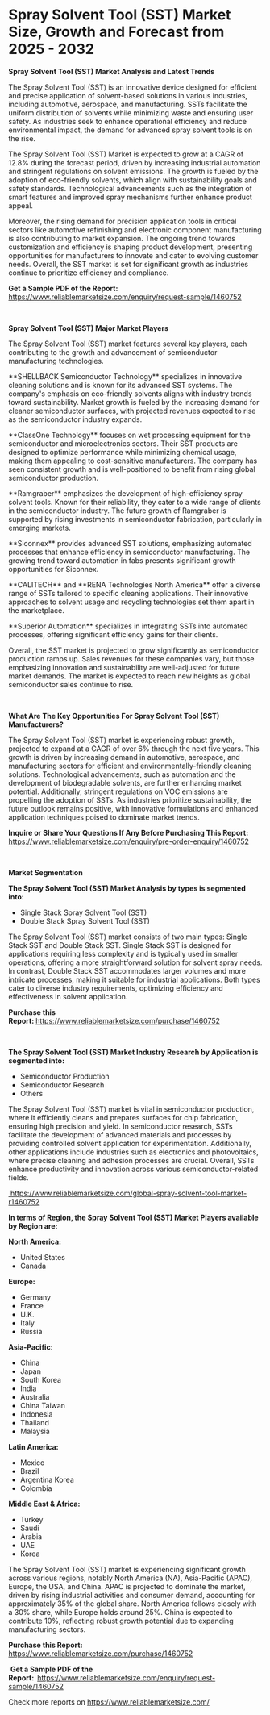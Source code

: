 <p><h1>Spray Solvent Tool (SST) Market Size, Growth and Forecast from 2025 - 2032</h1></p><p><strong>Spray Solvent Tool (SST) Market Analysis and Latest Trends</strong></p>
<p><p>The Spray Solvent Tool (SST) is an innovative device designed for efficient and precise application of solvent-based solutions in various industries, including automotive, aerospace, and manufacturing. SSTs facilitate the uniform distribution of solvents while minimizing waste and ensuring user safety. As industries seek to enhance operational efficiency and reduce environmental impact, the demand for advanced spray solvent tools is on the rise.</p><p>The Spray Solvent Tool (SST) Market is expected to grow at a CAGR of 12.8% during the forecast period, driven by increasing industrial automation and stringent regulations on solvent emissions. The growth is fueled by the adoption of eco-friendly solvents, which align with sustainability goals and safety standards. Technological advancements such as the integration of smart features and improved spray mechanisms further enhance product appeal.</p><p>Moreover, the rising demand for precision application tools in critical sectors like automotive refinishing and electronic component manufacturing is also contributing to market expansion. The ongoing trend towards customization and efficiency is shaping product development, presenting opportunities for manufacturers to innovate and cater to evolving customer needs. Overall, the SST market is set for significant growth as industries continue to prioritize efficiency and compliance.</p></p>
<p><strong>Get a Sample PDF of the Report:&nbsp;</strong> <a href="https://www.reliablemarketsize.com/enquiry/request-sample/1460752?utm_campaign=2317&utm_medium=2&utm_source=Github&utm_content=ia&utm_term=11042025&utm_id=spray-solvent-tool-sst">https://www.reliablemarketsize.com/enquiry/request-sample/1460752</a></p>
<p>&nbsp;</p>
<p><strong>Spray Solvent Tool (SST) Major Market Players</strong></p>
<p><p>The Spray Solvent Tool (SST) market features several key players, each contributing to the growth and advancement of semiconductor manufacturing technologies. </p><p>**SHELLBACK Semiconductor Technology** specializes in innovative cleaning solutions and is known for its advanced SST systems. The company's emphasis on eco-friendly solvents aligns with industry trends toward sustainability. Market growth is fueled by the increasing demand for cleaner semiconductor surfaces, with projected revenues expected to rise as the semiconductor industry expands.</p><p>**ClassOne Technology** focuses on wet processing equipment for the semiconductor and microelectronics sectors. Their SST products are designed to optimize performance while minimizing chemical usage, making them appealing to cost-sensitive manufacturers. The company has seen consistent growth and is well-positioned to benefit from rising global semiconductor production.</p><p>**Ramgraber** emphasizes the development of high-efficiency spray solvent tools. Known for their reliability, they cater to a wide range of clients in the semiconductor industry. The future growth of Ramgraber is supported by rising investments in semiconductor fabrication, particularly in emerging markets.</p><p>**Siconnex** provides advanced SST solutions, emphasizing automated processes that enhance efficiency in semiconductor manufacturing. The growing trend toward automation in fabs presents significant growth opportunities for Siconnex.</p><p>**CALITECH** and **RENA Technologies North America** offer a diverse range of SSTs tailored to specific cleaning applications. Their innovative approaches to solvent usage and recycling technologies set them apart in the marketplace.</p><p>**Superior Automation** specializes in integrating SSTs into automated processes, offering significant efficiency gains for their clients. </p><p>Overall, the SST market is projected to grow significantly as semiconductor production ramps up. Sales revenues for these companies vary, but those emphasizing innovation and sustainability are well-adjusted for future market demands. The market is expected to reach new heights as global semiconductor sales continue to rise.</p></p>
<p>&nbsp;</p>
<p><strong>What Are The Key Opportunities For Spray Solvent Tool (SST) Manufacturers?</strong></p>
<p><p>The Spray Solvent Tool (SST) market is experiencing robust growth, projected to expand at a CAGR of over 6% through the next five years. This growth is driven by increasing demand in automotive, aerospace, and manufacturing sectors for efficient and environmentally-friendly cleaning solutions. Technological advancements, such as automation and the development of biodegradable solvents, are further enhancing market potential. Additionally, stringent regulations on VOC emissions are propelling the adoption of SSTs. As industries prioritize sustainability, the future outlook remains positive, with innovative formulations and enhanced application techniques poised to dominate market trends.</p></p>
<p><strong>Inquire or Share Your Questions If Any Before Purchasing This Report:</strong> <a href="https://www.reliablemarketsize.com/enquiry/pre-order-enquiry/1460752?utm_campaign=2317&utm_medium=2&utm_source=Github&utm_content=ia&utm_term=11042025&utm_id=spray-solvent-tool-sst">https://www.reliablemarketsize.com/enquiry/pre-order-enquiry/1460752</a></p>
<p>&nbsp;</p>
<p><strong>Market Segmentation</strong></p>
<p><strong>The Spray Solvent Tool (SST) Market Analysis by types is segmented into:</strong></p>
<p><ul><li>Single Stack Spray Solvent Tool (SST)</li><li>Double Stack Spray Solvent Tool (SST)</li></ul></p>
<p><p>The Spray Solvent Tool (SST) market consists of two main types: Single Stack SST and Double Stack SST. Single Stack SST is designed for applications requiring less complexity and is typically used in smaller operations, offering a more straightforward solution for solvent spray needs. In contrast, Double Stack SST accommodates larger volumes and more intricate processes, making it suitable for industrial applications. Both types cater to diverse industry requirements, optimizing efficiency and effectiveness in solvent application.</p></p>
<p><strong>Purchase this Report:&nbsp;</strong><a href="https://www.reliablemarketsize.com/purchase/1460752?utm_campaign=2317&utm_medium=2&utm_source=Github&utm_content=ia&utm_term=11042025&utm_id=spray-solvent-tool-sst">https://www.reliablemarketsize.com/purchase/1460752</a></p>
<p>&nbsp;</p>
<p><strong>The Spray Solvent Tool (SST) Market Industry Research by Application is segmented into:</strong></p>
<p><ul><li>Semiconductor Production</li><li>Semiconductor Research</li><li>Others</li></ul></p>
<p><p>The Spray Solvent Tool (SST) market is vital in semiconductor production, where it efficiently cleans and prepares surfaces for chip fabrication, ensuring high precision and yield. In semiconductor research, SSTs facilitate the development of advanced materials and processes by providing controlled solvent application for experimentation. Additionally, other applications include industries such as electronics and photovoltaics, where precise cleaning and adhesion processes are crucial. Overall, SSTs enhance productivity and innovation across various semiconductor-related fields.</p></p>
<p><a href="https://www.reliablemarketsize.com/global-spray-solvent-tool-market-r1460752?utm_campaign=2317&utm_medium=2&utm_source=Github&utm_content=ia&utm_term=11042025&utm_id=spray-solvent-tool-sst">&nbsp;https://www.reliablemarketsize.com/global-spray-solvent-tool-market-r1460752</a></p>
<p><strong>In terms of Region, the Spray Solvent Tool (SST) Market Players available by Region are:</strong></p>
<p>
    <p> <strong> North America: </strong>
        <ul>
            <li>United States</li>
            <li>Canada</li>
        </ul>
        </p> 
    <p> <strong> Europe: </strong>
        <ul>
            <li>Germany</li>
            <li>France</li>
            <li>U.K.</li>
            <li>Italy</li>
            <li>Russia</li>
        </ul>
        </p> 
    <p> <strong> Asia-Pacific: </strong>
        <ul>
            <li>China</li>
            <li>Japan</li>
            <li>South Korea</li>
            <li>India</li>
            <li>Australia</li>
            <li>China Taiwan</li>
            <li>Indonesia</li>
            <li>Thailand</li>
            <li>Malaysia</li>
        </ul>
        </p> 
    <p> <strong> Latin America: </strong>
        <ul>
            <li>Mexico</li>
            <li>Brazil</li>
            <li>Argentina Korea</li>
            <li>Colombia</li>
        </ul>
        </p> 
    <p> <strong> Middle East & Africa: </strong>
        <ul>
            <li>Turkey</li>
            <li>Saudi</li>
            <li>Arabia</li>
            <li>UAE</li>
            <li>Korea</li>
        </ul>
    </p>
    </p>
<p><p>The Spray Solvent Tool (SST) market is experiencing significant growth across various regions, notably North America (NA), Asia-Pacific (APAC), Europe, the USA, and China. APAC is projected to dominate the market, driven by rising industrial activities and consumer demand, accounting for approximately 35% of the global share. North America follows closely with a 30% share, while Europe holds around 25%. China is expected to contribute 10%, reflecting robust growth potential due to expanding manufacturing sectors.</p></p>
<p><strong>Purchase this Report: </strong><a href="https://www.reliablemarketsize.com/purchase/1460752?utm_campaign=2317&utm_medium=2&utm_source=Github&utm_content=ia&utm_term=11042025&utm_id=spray-solvent-tool-sst">https://www.reliablemarketsize.com/purchase/1460752</a></p>
<p>&nbsp;<strong>Get a Sample PDF of the Report:&nbsp;&nbsp;</strong><a href="https://www.reliablemarketsize.com/enquiry/request-sample/1460752?utm_campaign=2317&utm_medium=2&utm_source=Github&utm_content=ia&utm_term=11042025&utm_id=spray-solvent-tool-sst">https://www.reliablemarketsize.com/enquiry/request-sample/1460752</a></p>
<p><strong></strong></p>
<p>Check more reports on <a href="https://www.reliablemarketsize.com/?utm_campaign=2317&utm_medium=2&utm_source=Github&utm_content=ia&utm_term=11042025&utm_id=spray-solvent-tool-sst">https://www.reliablemarketsize.com/</a></p>